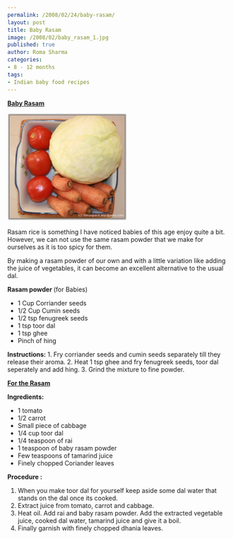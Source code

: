```yaml
--- 
permalink: /2008/02/24/baby-rasam/
layout: post
title: Baby Rasam
image: /2008/02/baby_rasam_1.jpg
published: true
author: Roma Sharma
categories: 
- 8 - 12 months
tags:
- Indian baby food recipes
---
```

<span style="text-decoration:underline;"><strong>Baby Rasam</strong></span>

<a title="baby_rasam_1.jpg" href="/2008/02/baby_rasam_1.jpg"><img src="/2008/02/baby_rasam_1.jpg" alt="baby_rasam_1.jpg" /></a>

Rasam rice is something I have noticed babies of this age enjoy quite a bit. However, we can not use the same rasam powder that we make for ourselves as it is too spicy for them.

By making a rasam powder of our own and with a little variation like adding the juice of vegetables, it can become an excellent alternative to the usual dal.

<strong>Rasam powder </strong>(for Babies)
<ul>
	<li>1 Cup Corriander seeds</li>
	<li>1/2 Cup Cumin seeds</li>
	<li>1/2 tsp fenugreek seeds</li>
	<li>1 tsp toor dal</li>
	<li>1 tsp ghee</li>
	<li>Pinch of hing</li>
</ul>
<strong>Instructions:</strong>
1. Fry corriander seeds and cumin seeds separately till they release their aroma.
2. Heat 1 tsp ghee and fry fenugreek seeds, toor dal seperately and add hing.
3. Grind the mixture to fine powder.

<span style="text-decoration:underline;"><strong>For the Rasam</strong> </span>

<strong>Ingredients:</strong>
<ul>
	<li>1 tomato</li>
	<li>1/2 carrot</li>
	<li>Small piece of cabbage</li>
	<li>1/4 cup toor dal</li>
	<li>1/4 teaspoon of rai</li>
	<li>1 teaspoon of baby rasam powder</li>
	<li>Few teaspoons of tamarind juice</li>
	<li>Finely chopped Coriander leaves</li>
</ul>
<strong>Procedure :</strong>
<ol>
	<li>When you make toor dal for yourself keep aside some dal water that stands on the dal once its cooked.</li>
	<li>Extract juice from tomato, carrot and cabbage.</li>
	<li>Heat oil. Add rai and baby rasam powder. Add the extracted vegetable juice, cooked dal water, tamarind juice and give it a boil.</li>
	<li>Finally garnish with finely chopped dhania leaves.</li>
</ol>
